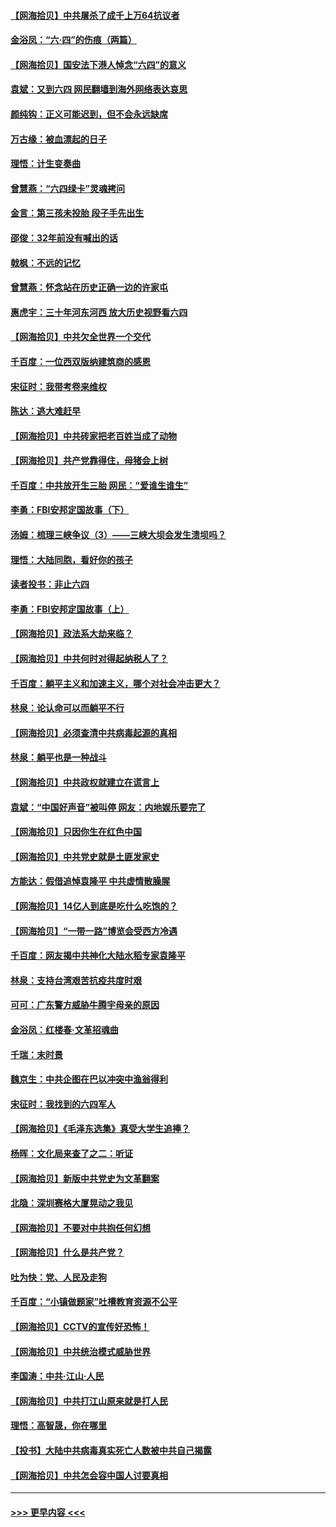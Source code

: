 #### [【网海拾贝】中共屠杀了成千上万64抗议者](../pages/nsc993/n13002713.md?t=06071451) 
#### [金浴凤：“六·四”的伤痕（两篇）](../pages/nsc993/n13001719.md?t=06071451) 
#### [【网海拾贝】国安法下港人悼念“六四”的意义](../pages/nsc993/n13001039.md?t=06071451) 
#### [袁斌：又到六四 网民翻墙到海外网络表达哀思](../pages/nsc993/n13000995.md?t=06071451) 
#### [颜纯钩：正义可能迟到，但不会永远缺席](../pages/nsc993/n13000920.md?t=06071451) 
#### [万古缘：被血漂起的日子](../pages/nsc993/n13000914.md?t=06071451) 
#### [理悟：计生变奏曲](../pages/nsc993/n13000414.md?t=06071451) 
#### [曾慧燕：“六四绿卡”灵魂拷问](../pages/nsc993/n13000277.md?t=06071451) 
#### [金言：第三孩未投胎 段子手先出生](../pages/nsc993/n13000215.md?t=06071451) 
#### [邵俊：32年前没有喊出的话](../pages/nsc993/n13000181.md?t=06071451) 
#### [戟枫：不远的记忆](../pages/nsc993/n13000121.md?t=06071451) 
#### [曾慧燕：怀念站在历史正确一边的许家屯](../pages/nsc993/n13000073.md?t=06071451) 
#### [惠虎宇：三十年河东河西 放大历史视野看六四](../pages/nsc993/n13000018.md?t=06071451) 
#### [【网海拾贝】中共欠全世界一个交代](../pages/nsc993/n12998706.md?t=06071451) 
#### [千百度：一位西双版纳建筑商的感恩](../pages/nsc993/n12998487.md?t=06071451) 
#### [宋征时：我带考卷来维权](../pages/nsc993/n12994088.md?t=06071451) 
#### [陈达：逃大难赶早](../pages/nsc993/n12993569.md?t=06071451) 
#### [【网海拾贝】中共砖家把老百姓当成了动物](../pages/nsc993/n12993483.md?t=06071451) 
#### [【网海拾贝】共产党靠得住，母猪会上树](../pages/nsc993/n12990730.md?t=06071451) 
#### [千百度：中共放开生三胎 网民：“爱谁生谁生”](../pages/nsc993/n12990644.md?t=06071451) 
#### [李勇：FBI安邦定国故事（下）](../pages/nsc993/n12987854.md?t=06071451) 
#### [汤姆：梳理三峡争议（3）——三峡大坝会发生溃坝吗？](../pages/nsc993/n12989806.md?t=06071451) 
#### [理悟：大陆同胞，看好你的孩子](../pages/nsc993/n12989778.md?t=06071451) 
#### [读者投书：非止六四](../pages/nsc993/n12989673.md?t=06071451) 
#### [李勇：FBI安邦定国故事（上）](../pages/nsc993/n12987749.md?t=06071451) 
#### [【网海拾贝】政法系大劫来临？](../pages/nsc993/n12987596.md?t=06071451) 
#### [【网海拾贝】中共何时对得起纳税人了？](../pages/nsc993/n12985578.md?t=06071451) 
#### [千百度：躺平主义和加速主义，哪个对社会冲击更大？](../pages/nsc993/n12985512.md?t=06071451) 
#### [林泉：论认命可以而躺平不行](../pages/nsc993/n12985505.md?t=06071451) 
#### [【网海拾贝】必须查清中共病毒起源的真相](../pages/nsc993/n12984276.md?t=06071451) 
#### [林泉：躺平也是一种战斗](../pages/nsc993/n12984194.md?t=06071451) 
#### [【网海拾贝】中共政权就建立在谎言上](../pages/nsc993/n12981880.md?t=06071451) 
#### [袁斌：“中国好声音”被叫停 网友：内地娱乐要完了](../pages/nsc993/n12981826.md?t=06071451) 
#### [【网海拾贝】只因你生在红色中国](../pages/nsc993/n12979096.md?t=06071451) 
#### [【网海拾贝】中共党史就是土匪发家史](../pages/nsc993/n12976478.md?t=06071451) 
#### [方能达：假借追悼袁隆平 中共虚情散臊腥](../pages/nsc993/n12976396.md?t=06071451) 
#### [【网海拾贝】14亿人到底是吃什么吃饱的？](../pages/nsc993/n12974125.md?t=06071451) 
#### [【网海拾贝】“一带一路”博览会受西方冷遇](../pages/nsc993/n12971787.md?t=06071451) 
#### [千百度：网友揭中共神化大陆水稻专家袁隆平](../pages/nsc993/n12971733.md?t=06071451) 
#### [林泉：支持台湾艰苦抗疫共度时艰](../pages/nsc993/n12971350.md?t=06071451) 
#### [可可：广东警方威胁牛腾宇母亲的原因](../pages/nsc993/n12971100.md?t=06071451) 
#### [金浴凤：红楼春·文革招魂曲](../pages/nsc993/n12970354.md?t=06071451) 
#### [千瑞：末时景](../pages/nsc993/n12970337.md?t=06071451) 
#### [魏京生：中共企图在巴以冲突中渔翁得利](../pages/nsc993/n12970286.md?t=06071451) 
#### [宋征时：我找到的六四军人](../pages/nsc993/n12970213.md?t=06071451) 
#### [【网海拾贝】《毛泽东选集》真受大学生追捧？](../pages/nsc993/n12968779.md?t=06071451) 
#### [杨晖：文化局来查了之二：听证](../pages/nsc993/n12966528.md?t=06071451) 
#### [【网海拾贝】新版中共党史为文革翻案](../pages/nsc993/n12967526.md?t=06071451) 
#### [北隐：深圳赛格大厦晃动之我见](../pages/nsc993/n12967393.md?t=06071451) 
#### [【网海拾贝】不要对中共抱任何幻想](../pages/nsc993/n12965222.md?t=06071451) 
#### [【网海拾贝】什么是共产党？](../pages/nsc993/n12962781.md?t=06071451) 
#### [吐为快：党、人民及走狗](../pages/nsc993/n12962747.md?t=06071451) 
#### [千百度：“小镇做题家”吐槽教育资源不公平](../pages/nsc993/n12962705.md?t=06071451) 
#### [【网海拾贝】CCTV的宣传好恐怖！](../pages/nsc993/n12959984.md?t=06071451) 
#### [【网海拾贝】中共统治模式威胁世界](../pages/nsc993/n12957622.md?t=06071451) 
#### [李国涛：中共‧江山‧人民](../pages/nsc993/n12957502.md?t=06071451) 
#### [【网海拾贝】中共打江山原来就是打人民](../pages/nsc993/n12954345.md?t=06071451) 
#### [理悟：高智晟，你在哪里](../pages/nsc993/n12953115.md?t=06071451) 
#### [【投书】大陆中共病毒真实死亡人数被中共自己揭露](../pages/nsc993/n12953050.md?t=06071451) 
#### [【网海拾贝】中共怎会容中国人讨要真相](../pages/nsc993/n12952161.md?t=06071451) 

----
#### [ >>> 更早内容 <<< ](../indexes/nsc993-earlier.md)
